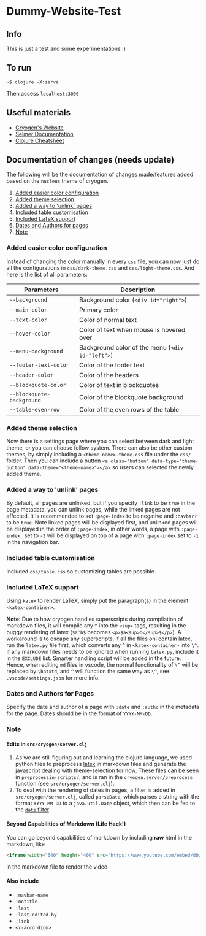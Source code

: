 # Dummy-Website-Test

## Info

This is just a test and some experimentations :)

## To run

```
~$ clojure -X:serve
```

Then access `localhost:3000`

## Useful materials

- [Cryogen's Website](https://cryogenweb.org/docs/home.html)
- [Selmer Documentation](https://github.com/yogthos/Selmer)
- [Clojure Cheatsheet](https://clojure.org/api/cheatsheet)

## Documentation of changes (needs update)

The following will be the documentation of changes made/features added based on the `nucleus` theme of cryogen.

1. [Added easier color configuration](#added-easier-color-configuration)
2. [Added theme selection](#added-theme-selection)
3. [Added a way to 'unlink' pages](#added-a-way-to-unlink-pages)
4. [Included table customisation](#included-table-customisation)
5. [Included LaTeX support](#included-latex-support)
6. [Dates and Authors for pages](#dates-and-authors-for-pages)
7. [Note](#note)

### Added easier color configuration

Instead of changing the color manually in every `css` file, you can now just do all the configurations in `css/dark-theme.css` and `css/light-theme.css`. And here is the list of all parameters:

|Parameters               |Description                                     |
|-------------------------|------------------------------------------------|
|`--background`           |Background color (`<div id="right">`)           |
|`--main-color`           |Primary color                                   |
|`--text-color`           |Color of normal text                            |
|`--hover-color`          |Color of text when mouse is hovered over        |
|`--menu-background`      |Background color of the menu (`<div id="left">`)|
|`--footer-text-color`    |Color of the footer text                        |
|`--header-color`         |Color of the headers                            |
|`--blockquote-color`     |Color of text in blockquotes                    |
|`--blockquote-background`|Color of the blockquote background              |
|`--table-even-row`       |Color of the even rows of the table             |

### Added theme selection

Now there is a settings page where you can select between dark and light theme, or you can choose follow system. There can also be other custom themes, by simply including a `<theme-name>-theme.css` file under the `css/` folder. Then you can include a button `<a class="button" data-type="theme-button" data-theme="<theme-name>"></a>` so users can selected the newly added theme. 

### Added a way to 'unlink' pages

By default, all pages are unlinked, but if you specify `:link` to be `true` in the page metadata, you can unlink pages, while the linked pages are not affected. It is recommended to set `:page-index` to be negative and `:navbar?` to be `true`. Note linked pages will be displayed first, and unlinked pages will be displayed in the order of `:page-index`, in other words, a page with `:page-index ` set to `-2` will be displayed on top of a page with `:page-index` set to `-1` in the navigation bar.

### Included table customisation

Included `css/table.css` so customizing tables are possible. 

### Included LaTeX support

Using `katex` to render LaTeX, simply put the paragraph(s) in the element `<katex-container>`.

**Note**: Due to how cryogen handles superscripts during compilation of markdown files, it will compile any `^` into the `<sup>` tags, resulting in the buggy rendering of latex (`$a^b$` becomes `<p>$a<sup>b</sup>$</p>`). A workaround is to escape any superscripts, if all the files onl contain latex, run the `latex.py` file first, which converts any `^` in `<katex-container>` into `\^`. If any markdown files needs to be ignored when running `latex.py`, include it in the `EXCLUDE` list. Smarter handling script will be added in the future. Hence, when editing `md` files in vscode, the normal functionality of `\^` will be replaced by `\hatxtd`, and `^` will function the same way as `\^`, see `.vscode/settings.json` for more info.

### Dates and Authors for Pages

Specify the date and author of a page with `:date` and `:autho` in the metadata for the page. Dates should be in the format of `YYYY-MM-DD`. 

### Note

#### Edits in `src/cryogen/server.clj`

1. As we are still figuring out and learning the clojure language, we used python files to preprocess [latex](#included-latex-support) in markdown files and generate the javascript dealing with theme-selection for now. These files can be seen in `preprocessin-scripts/`, and is ran in the `cryogen.server/preprocess` function (see `src/cryogen/server.clj`).
2. To deal with the rendering of dates in pages, a filter is added in `src/cryogen/server.clj`, called `parseDate`, which parses a string with the format `YYYY-MM-DD` to a `java.util.Date` object, which then can be fed to the [`date` filter](https://github.com/yogthos/Selmer?tab=readme-ov-file#date).

#### Beyond Capabilities of Markdown (Life Hack!)

You can go beyond capabilities of markdown by including **raw** html in the markdown, like 
```html
<iframe width="640" height="400" src="https://www.youtube.com/embed/dQw4w9WgXcQ"></iframe>
```
in the markdown file to render the video

#### Also include

- `:navbar-name`
- `:notitle`
- `:last`
- `:last-edited-by`
- `:link`
- `<x-accordion>`